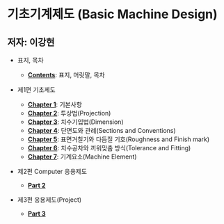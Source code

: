 # 기초기계제도 (Basic Machine Design) 
## 저자: 이강현 

* 표지, 목차 
  + [**Contents**](https://github.com/AppliedStat/files/blob/master/Book-4/Contents.pdf): 표지, 머릿말, 목차

* 제1편 기초제도
  + [**Chapter 1**](https://github.com/AppliedStat/files/blob/master/Book-4/Part-1-Chapter-1.pdf): 기본사항
  + [**Chapter 2**](https://github.com/AppliedStat/files/blob/master/Book-4/Part-1-Chapter-2.pdf): 투상법(Projection)
  + [**Chapter 3**](https://github.com/AppliedStat/files/blob/master/Book-4/Part-1-Chapter-3.pdf): 치수기입법(Dimension)
  + [**Chapter 4**](https://github.com/AppliedStat/files/blob/master/Book-4/Part-1-Chapter-4.pdf): 단면도와 관례(Sections and Conventions)
  + [**Chapter 5**](https://github.com/AppliedStat/files/blob/master/Book-4/Part-1-Chapter-5.pdf): 표면거칠기와 다듬질 기호(Roughness and Finish mark)
  + [**Chapter 6**](https://github.com/AppliedStat/files/blob/master/Book-4/Part-1-Chapter-6.pdf): 치수공차와 끼워맞춤 방식(Tolerance and Fitting)
  + [**Chapter 7**](https://github.com/AppliedStat/files/blob/master/Book-4/Part-1-Chapter-7.pdf): 기계요소(Machine Element)

* 제2편 Computer 응용제도 
  + [**Part 2**](https://github.com/AppliedStat/files/blob/master/Book-4/Part-2.pdf) 

* 제3편 응용제도(Project)
  + [**Part 3**](https://github.com/AppliedStat/files/blob/master/Book-4/Part-3.pdf)  


